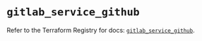 # `gitlab_service_github`

Refer to the Terraform Registry for docs: [`gitlab_service_github`](https://registry.terraform.io/providers/gitlabhq/gitlab/17.11.0/docs/resources/service_github).
